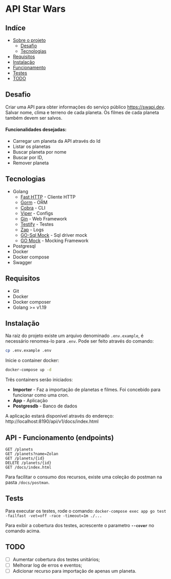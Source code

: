 # API Star Wars

## Indíce
* [Sobre o projeto](#about-problem)
    * [Desafio](#about-problem)
    * [Tecnologias](#about-techs)
* [Requisitos](#requirements)
* [Instalação](#instalation)
* [Funcionamento](#running)
* [Testes](#tests)
* [TODO](#todo)

<a name="about-problem"></a>
## Desafio
Criar uma API para obter informações do serviço público https://swapi.dev. Salvar nome, clima e terreno de cada planeta. Os filmes de cada planeta também devem ser salvos.

#### Funcionalidades desejadas:
* Carregar um planeta da API através do Id
* Listar os planetas
* Buscar planeta por nome
* Buscar por ID,
* Remover planeta


<a name="about-techs"></a>
## Tecnologias
* Golang 
    * [Fast HTTP](https://github.com/valyala/fasthttp) - Cliente HTTP
    * [Gorm](https://github.com/go-gorm/gorm) - ORM
    * [Cobra](https://github.com/spf13/cobra) - CLI
    * [Viper](https://github.com/spf13/viper) - Configs 
    * [Gin](https://github.com/gin-gonic/gin) - Web Framework
    * [Testify](https://github.com/stretchr/testify) - Testes 
    * [Zap](https://github.com/uber-go/zap) - Logs
    * [GO-Sql Mock](https://github.com/DATA-DOG/go-sqlmock) - Sql driver mock
    * [GO Mock](https://github.com/golang/mock) - Mocking Framework
* Postgresql
* Docker
* Docker compose
* Swagger

<a name="requirements"></a>
## Requisitos
- Git
- Docker
- Docker composer
- Golang >= v1.19


<a name="instalation"></a>
## Instalação

Na raiz do projeto existe um arquivo denominado `.env.example`, é necessário renomea-lo para `.env`. Pode ser feito através do comando:
```sh
cp .env.example .env
```

Inicie o container docker:
```sh 
docker-compose up -d
```

Três containers serão iniciados: 
* **Importer** - Faz a importação de planetas e filmes. Foi concebido para funcionar como uma cron.
* **App** - Aplicação
* **Postgresdb** - Banco de dados

A aplicação estará disponível através do endereço: http://localhost:8190/api/v1/docs/index.html


<a name="running"></a>
## API - Funcionamento (endpoints)
```
GET /planets
GET /planets?name=Zolan
GET /planets/{id}
DELETE /planets/{id}
GET /docs/index.html
```

Para facilitar o consumo dos recursos, existe uma coleção do postman na pasta `/docs/postman`. 

<a name="running-api-docs"></a>
## Tests

Para executar os testes, rode o comando:
```docker-compose exec app go test -failfast -vet=off -race -timeout=1m ./...```

Para exibir a cobertura dos testes, acrescente o parametro **`--cover`** no comando acima.

<a name="running-api-docs"></a>
## TODO
- [ ] Aumentar cobertura dos testes unitários;
- [ ] Melhorar log de erros e eventos;
- [ ] Adicionar recurso para importação de apenas um planeta.
